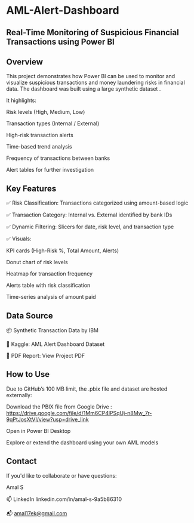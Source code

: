# AML-Alert-Dashboard
## Real-Time Monitoring of Suspicious Financial Transactions using Power BI

## Overview
This project demonstrates how Power BI can be used to monitor and visualize suspicious transactions and money laundering risks in financial data. The dashboard was built using a large synthetic dataset .

It highlights:

Risk levels (High, Medium, Low)

Transaction types (Internal / External)

High-risk transaction alerts

Time-based trend analysis

Frequency of transactions between banks

Alert tables for further investigation

## Key Features
✅ Risk Classification: Transactions categorized using amount-based logic

✅ Transaction Category: Internal vs. External identified by bank IDs

✅ Dynamic Filtering: Slicers for date, risk level, and transaction type

✅ Visuals:

KPI cards (High-Risk %, Total Amount, Alerts)

Donut chart of risk levels

Heatmap for transaction frequency

Alerts table with risk classification

Time-series analysis of amount paid

## Data Source
📦 Synthetic Transaction Data by IBM

🔗 Kaggle: AML Alert Dashboard Dataset

📄 PDF Report: View Project PDF

## How to Use
Due to GitHub’s 100 MB limit, the .pbix file and dataset are hosted externally:

Download the PBIX file from Google Drive : https://drive.google.com/file/d/1Mm6CP4lPSqUj-n8Mw_7r-9qPtJosXtVI/view?usp=drive_link


Open in Power BI Desktop

Explore or extend the dashboard using your own AML models

## Contact
If you'd like to collaborate or have questions:

Amal S

📫 LinkedIn linkedin.com/in/amal-s-9a5b86310

📬 amal17ek@gmail.com 





